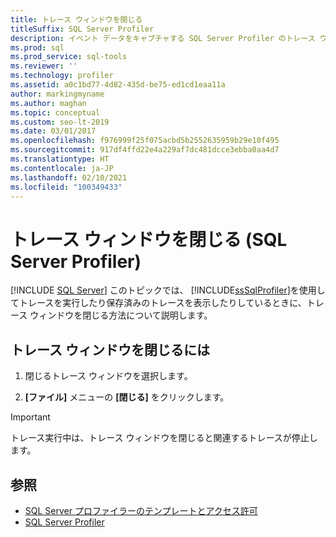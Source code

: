 ```yaml
---
title: トレース ウィンドウを閉じる
titleSuffix: SQL Server Profiler
description: イベント データをキャプチャする SQL Server Profiler のトレース ウィンドウを閉じる方法について説明します。 トレース中または終了後に閉じる方法について説明します。
ms.prod: sql
ms.prod_service: sql-tools
ms.reviewer: ''
ms.technology: profiler
ms.assetid: a0c1bd77-4d82-435d-be75-ed1cd1eaa11a
author: markingmyname
ms.author: maghan
ms.topic: conceptual
ms.custom: seo-lt-2019
ms.date: 03/01/2017
ms.openlocfilehash: f976999f25f075acbd5b2552635959b29e10f495
ms.sourcegitcommit: 917df4ffd22e4a229af7dc481dcce3ebba0aa4d7
ms.translationtype: HT
ms.contentlocale: ja-JP
ms.lasthandoff: 02/10/2021
ms.locfileid: "100349433"
---
```

# <a name="close-a-trace-window-sql-server-profiler"></a>トレース ウィンドウを閉じる (SQL Server Profiler)

 [!INCLUDE [SQL Server](../../includes/applies-to-version/sqlserver.md)]
  このトピックでは、 [!INCLUDE[ssSqlProfiler](../../includes/sssqlprofiler-md.md)]を使用してトレースを実行したり保存済みのトレースを表示したりしているときに、トレース ウィンドウを閉じる方法について説明します。  
  
## <a name="to-close-a-trace-window"></a>トレース ウィンドウを閉じるには
  
1. 閉じるトレース ウィンドウを選択します。  
  
2. **[ファイル]** メニューの **[閉じる]** をクリックします。  
  
> [!IMPORTANT]  
> トレース実行中は、トレース ウィンドウを閉じると関連するトレースが停止します。  
  
## <a name="see-also"></a>参照

- [SQL Server プロファイラーのテンプレートとアクセス許可](../../tools/sql-server-profiler/sql-server-profiler-templates-and-permissions.md)
- [SQL Server Profiler](../../tools/sql-server-profiler/sql-server-profiler.md)